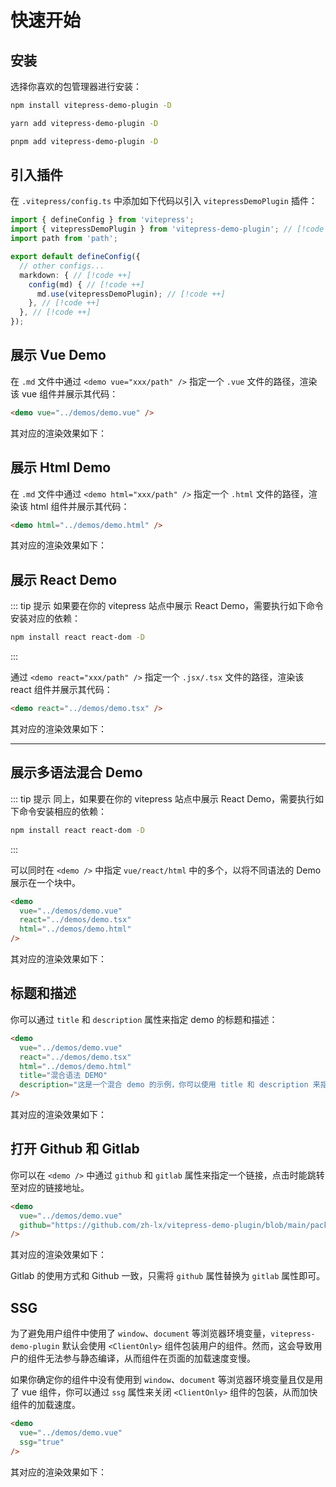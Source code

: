 # 快速开始

## 安装

选择你喜欢的包管理器进行安装：

```bash
npm install vitepress-demo-plugin -D
```

```bash
yarn add vitepress-demo-plugin -D
```

```bash
pnpm add vitepress-demo-plugin -D
```

## 引入插件

在 `.vitepress/config.ts` 中添加如下代码以引入 `vitepressDemoPlugin` 插件：

```ts
import { defineConfig } from 'vitepress';
import { vitepressDemoPlugin } from 'vitepress-demo-plugin'; // [!code ++]
import path from 'path';

export default defineConfig({
  // other configs...
  markdown: { // [!code ++]
    config(md) { // [!code ++]
      md.use(vitepressDemoPlugin); // [!code ++]
    }, // [!code ++]
  }, // [!code ++]
});
```

## 展示 Vue Demo

在 `.md` 文件中通过 `<demo vue="xxx/path" />` 指定一个 `.vue` 文件的路径，渲染该 vue 组件并展示其代码：

```html
<demo vue="../demos/demo.vue" />
```

其对应的渲染效果如下：

<demo vue="../demos/demo.vue" />

## 展示 Html Demo

在 `.md` 文件中通过 `<demo html="xxx/path" />` 指定一个 `.html` 文件的路径，渲染该 html 组件并展示其代码：

```html
<demo html="../demos/demo.html" />
```

其对应的渲染效果如下：

<demo html="../demos/demo.html" />

## 展示 React Demo

::: tip 提示
如果要在你的 vitepress 站点中展示 React Demo，需要执行如下命令安装对应的依赖：

```bash
npm install react react-dom -D
```
:::

通过 `<demo react="xxx/path" />` 指定一个 `.jsx/.tsx` 文件的路径，渲染该 react 组件并展示其代码：

```html
<demo react="../demos/demo.tsx" />
```

其对应的渲染效果如下：

<demo react="../demos/demo.tsx" />

<hr />

## 展示多语法混合 Demo

::: tip 提示
同上，如果要在你的 vitepress 站点中展示 React Demo，需要执行如下命令安装相应的依赖：

```bash
npm install react react-dom -D
```

:::

可以同时在 `<demo />` 中指定 `vue/react/html` 中的多个，以将不同语法的 Demo 展示在一个块中。

```html
<demo
  vue="../demos/demo.vue"
  react="../demos/demo.tsx"
  html="../demos/demo.html"
/>
```

其对应的渲染效果如下：

<demo
  vue="../demos/demo.vue"
  react="../demos/demo.tsx"
  html="../demos/demo.html"
/>

## 标题和描述

你可以通过 `title` 和 `description` 属性来指定 demo 的标题和描述：

```html
<demo
  vue="../demos/demo.vue"
  react="../demos/demo.tsx"
  html="../demos/demo.html"
  title="混合语法 DEMO"
  description="这是一个混合 demo 的示例，你可以使用 title 和 description 来指定 demo 的标题和描述"
/>
```

其对应的渲染效果如下：

<demo
  vue="../demos/demo.vue"
  react="../demos/demo.tsx"
  html="../demos/demo.html"
  title="混合语法 DEMO"
  description="这是一个混合 demo 的示例，你可以使用 title 和 description 来指定 demo 的标题和描述"
/>

## 打开 Github 和 Gitlab

你可以在 `<demo />` 中通过 `github` 和 `gitlab` 属性来指定一个链接，点击时能跳转至对应的链接地址。

```html
<demo
  vue="../demos/demo.vue"
  github="https://github.com/zh-lx/vitepress-demo-plugin/blob/main/packages/docs/demos/demo.vue" 
/>  
```

其对应的渲染效果如下：

<demo
  vue="../demos/demo.vue"
  github="https://github.com/zh-lx/vitepress-demo-plugin/blob/main/packages/docs/demos/demo.vue" 
/>

Gitlab 的使用方式和 Github 一致，只需将 `github` 属性替换为 `gitlab` 属性即可。

## SSG

为了避免用户组件中使用了 `window`、`document` 等浏览器环境变量，`vitepress-demo-plugin` 默认会使用 `<ClientOnly>` 组件包装用户的组件。然而，这会导致用户的组件无法参与静态编译，从而组件在页面的加载速度变慢。

如果你确定你的组件中没有使用到 `window`、`document` 等浏览器环境变量且仅是用了 vue 组件，你可以通过 `ssg` 属性来关闭 `<ClientOnly>` 组件的包装，从而加快组件的加载速度。

```html
<demo
  vue="../demos/demo.vue"
  ssg="true"
/>  
```

其对应的渲染效果如下：

<demo
  vue="../demos/demo.vue"
  ssg="true"
/>
